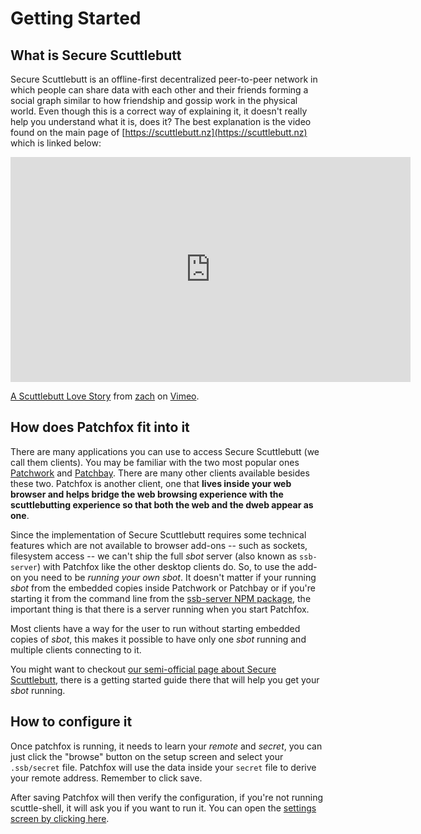# Getting Started

## What is Secure Scuttlebutt

Secure Scuttlebutt is an offline-first decentralized peer-to-peer network in which people can share data with each other and their friends forming a social graph similar to how friendship and gossip work in the physical world. Even though this is a correct way of explaining it, it doesn't really help you understand what it is, does it? The best explanation is the video found on the main page of [https://scuttlebutt.nz](https://scuttlebutt.nz) which is linked below:

<iframe src="https://player.vimeo.com/video/236358264" width="640" height="360" frameborder="0" allow="autoplay; fullscreen" allowfullscreen></iframe>
<p><a href="https://vimeo.com/236358264">A Scuttlebutt Love Story</a> from <a href="https://vimeo.com/user70865009">zach</a> on <a href="https://vimeo.com">Vimeo</a>.</p>

## How does Patchfox fit into it

There are many applications you can use to access Secure Scuttlebutt (we call them clients). You may be familiar with the two most popular ones [Patchwork](https://github.com/ssbc/patchwork) and [Patchbay](https://github.com/ssbc/patchbay). There are many other clients available besides these two. Patchfox is another client, one that **lives inside your web browser and helps bridge the web browsing experience with the scuttlebutting experience so that both the web and the dweb appear as one**.

Since the implementation of Secure Scuttlebutt requires some technical features which are not available to browser add-ons -- such as sockets, filesystem access -- we can't ship the full _sbot_ server (also known as `ssb-server`) with Patchfox like the other desktop clients do. So, to use the add-on you need to be _running your own sbot_. It doesn't matter if your running _sbot_ from the embedded copies inside Patchwork or Patchbay or if you're starting it from the command line from the [ssb-server NPM package](https://npmjs.org/packages/ssb-server), the important thing is that there is a server running when you start Patchfox.

Most clients have a way for the user to run without starting embedded copies of _sbot_, this makes it possible to have only one _sbot_ running and multiple clients connecting to it.

You might want to checkout [our semi-official page about Secure Scuttlebutt](https://scuttlebutt.nz), there is a getting started guide there that will help you get your _sbot_ running.

## How to configure it


Once patchfox is running, it needs to learn your _remote_ and _secret_, you can just click the "browse" button on the setup screen and select your `.ssb/secret` file. Patchfox will use the data inside your `secret` file to derive your remote address. Remember to click save. 

After saving Patchfox will then verify the configuration, if you're not running scuttle-shell, it will ask you if you want to run it. You can open the <a href="#" id="options-trigger">settings screen by clicking here</a>.


<script src="/docs/help.js">
